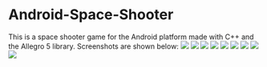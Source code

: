 # Android-Space-Shooter
This is a space shooter game for the Android platform made with C++ and the Allegro 5 library. Screenshots are shown below:
<img src="spc_shooter1.png" />
<img src="spc_shooter2.png" />
<img src="spc_shooter3.png" />
<img src="spc_shooter4.png" />
<img src="spc_shooter5.png" />
<img src="spc_shooter6.png" />
<img src="spc_shooter7.png" />
<img src="spc_shooter8.png" />
<img src="spc_shooter9.png" />
